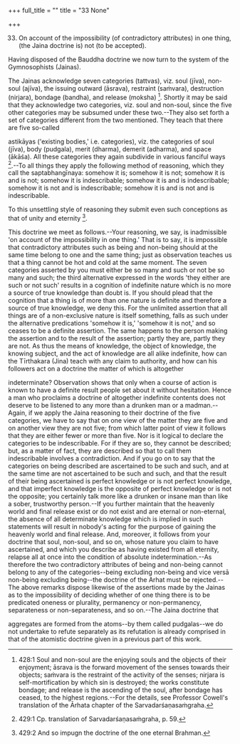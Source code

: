 +++
full_title = ""
title = "33 None"

+++


33. On account of the impossibility (of contradictory attributes) in one thing, (the Jaina doctrine is) not (to be accepted).

Having disposed of the Bauddha doctrine we now turn to the system of the Gymnosophists (Jainas).

The Jainas acknowledge seven categories (tattvas), viz. soul (jīva), non-soul (ajīva), the issuing outward (āsrava), restraint (saṁvara), destruction (nirjara), bondage (bandha), and release (moksha) [^fn_416]. Shortly it may be said that they acknowledge two categories, viz. soul and non-soul, since the five other categories may be subsumed under these two.--They also set forth a set of categories different from the two mentioned. They teach that there are five so-called

[^fn_416]: 428:1 Soul and non-soul are the enjoying souls and the objects of their enjoyment; āsrava is the forward movement of the senses towards their objects; saṁvara is the restraint of the activity of the senses; nirjara is self-mortification by which sin is destroyed; the works constitute bondage; and release is the ascending of the soul, after bondage has ceased, to the highest regions.--For the details, see Professor Cowell's translation of the Ārhata chapter of the Sarvadarśaṇasaṁgraha.

astikāyas ('existing bodies,' i.e. categories), viz. the categories of soul (jīva), body (pudgala), merit (dharma), demerit (adharma), and space (ākāśa). All these categories they again subdivide in various fanciful ways [^fn_417].--To all things they apply the following method of reasoning, which they call the saptabhangīnaya: somehow it is; somehow it is not; somehow it is and is not; somehow it is indescribable; somehow it is and is indescribable; somehow it is not and is indescribable; somehow it is and is not and is indescribable.

[^fn_417]: 429:1 Cp. translation of Sarvadarśaṇasaṁgraha, p. 59.

To this unsettling style of reasoning they submit even such conceptions as that of unity and eternity [^fn_418].

[^fn_418]: 429:2 And so impugn the doctrine of the one eternal Brahman.

This doctrine we meet as follows.--Your reasoning, we say, is inadmissible 'on account of the impossibility in one thing.' That is to say, it is impossible that contradictory attributes such as being and non-being should at the same time belong to one and the same thing; just as observation teaches us that a thing cannot be hot and cold at the same moment. The seven categories asserted by you must either be so many and such or not be so many and such; the third alternative expressed in the words 'they either are such or not such' results in a cognition of indefinite nature which is no more a source of true knowledge than doubt is. If you should plead that the cognition that a thing is of more than one nature is definite and therefore a source of true knowledge, we deny this. For the unlimited assertion that all things are of a non-exclusive nature is itself something, falls as such under the alternative predications 'somehow it is,' 'somehow it is not,' and so ceases to be a definite assertion. The same happens to the person making the assertion and to the result of the assertion; partly they are, partly they are not. As thus the means of knowledge, the object of knowledge, the knowing subject, and the act of knowledge are all alike indefinite, how can the Tīrthakara (Jina) teach with any claim to authority, and how can his followers act on a doctrine the matter of which is altogether

indeterminate? Observation shows that only when a course of action is known to have a definite result people set about it without hesitation. Hence a man who proclaims a doctrine of altogether indefinite contents does not deserve to be listened to any more than a drunken man or a madman.--Again, if we apply the Jaina reasoning to their doctrine of the five categories, we have to say that on one view of the matter they are five and on another view they are not five; from which latter point of view it follows that they are either fewer or more than five. Nor is it logical to declare the categories to be indescribable. For if they are so, they cannot be described; but, as a matter of fact, they are described so that to call them indescribable involves a contradiction. And if you go on to say that the categories on being described are ascertained to be such and such, and at the same time are not ascertained to be such and such, and that the result of their being ascertained is perfect knowledge or is not perfect knowledge, and that imperfect knowledge is the opposite of perfect knowledge or is not the opposite; you certainly talk more like a drunken or insane man than like a sober, trustworthy person.--If you further maintain that the heavenly world and final release exist or do not exist and are eternal or non-eternal, the absence of all determinate knowledge which is implied in such statements will result in nobody's acting for the purpose of gaining the heavenly world and final release. And, moreover, it follows from your doctrine that soul, non-soul, and so on, whose nature you claim to have ascertained, and which you describe as having existed from all eternity, relapse all at once into the condition of absolute indetermination.--As therefore the two contradictory attributes of being and non-being cannot belong to any of the categories--being excluding non-being and vice versā non-being excluding being--the doctrine of the Arhat must be rejected.--The above remarks dispose likewise of the assertions made by the Jainas as to the impossibility of deciding whether of one thing there is to be predicated oneness or plurality, permanency or non-permanency, separateness or non-separateness, and so on.--The Jaina doctrine that

aggregates are formed from the atoms--by them called pudgalas--we do not undertake to refute separately as its refutation is already comprised in that of the atomistic doctrine given in a previous part of this work.

